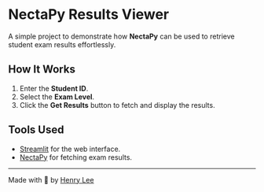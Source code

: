 # NectaPy Results Viewer

A simple project to demonstrate how **NectaPy** can be used to retrieve student exam results effortlessly.

## How It Works
1. Enter the **Student ID**.
2. Select the **Exam Level**.
3. Click the **Get Results** button to fetch and display the results.

## Tools Used
- [Streamlit](https://streamlit.io/) for the web interface.
- [NectaPy](https://pypi.org/project/NectaPy/) for fetching exam results.

---

Made with 💖 by [Henry Lee](https://henrylee-hd.vercel.app/)
